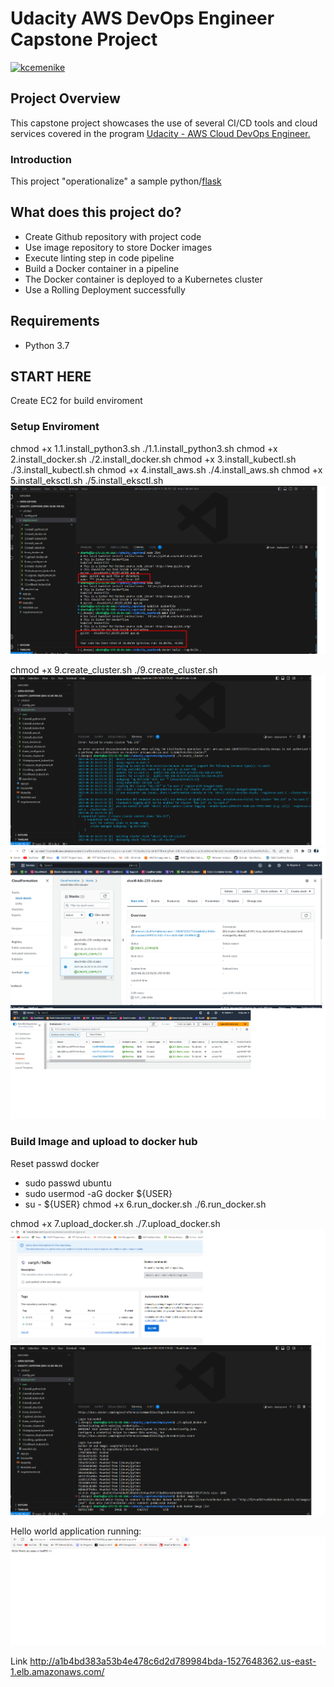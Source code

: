 # Udacity AWS DevOps Engineer Capstone Project

[![kcemenike](https://circleci.com/gh/kcemenike/operationalize-ml.svg?style=svg)](https://app.circleci.com/pipelines/github/vanph18/udacity_capstone)

## Project Overview

This capstone project showcases the use of several CI/CD tools and cloud services covered in the program [Udacity - AWS Cloud DevOps Engineer.](https://www.udacity.com/course/cloud-dev-ops-nanodegree--nd9991)

### Introduction

This project "operationalize" a sample python/[flask](https://flask.palletsprojects.com/)

## What does this project do?

- Create Github repository with project code
- Use image repository to store Docker images
- Execute linting step in code pipeline
- Build a Docker container in a pipeline
- The Docker container is deployed to a Kubernetes cluster
- Use a Rolling Deployment successfully

## Requirements
 - Python 3.7

## START HERE
Create EC2 for build enviroment

### Setup Enviroment
chmod +x 1.1.install_python3.sh
./1.1.install_python3.sh
chmod +x 2.install_docker.sh
./2.install_docker.sh
chmod +x 3.install_kubectl.sh
./3.install_kubectl.sh
chmod +x 4.install_aws.sh
./4.install_aws.sh
chmod +x 5.install_eksctl.sh
./5.install_eksctl.sh
![Run Lint](./img/Fail_and_Successful_Linting.png)

chmod +x 9.create_cluster.sh
./9.create_cluster.sh
![Run command](./img/create_cluster.png)
![CloudFormation cluster stack info](./img/Build_Kubernetes_cluster.png)
![Resource](./img/Resource_EC2.png)

### Build Image and upload to docker hub
Reset passwd docker
- sudo passwd ubuntu
- sudo usermod -aG docker ${USER}
- su - ${USER}
chmod +x 6.run_docker.sh
./6.run_docker.sh

chmod +x 7.upload_docker.sh
./7.upload_docker.sh
![Docker image](./img/build_image_docker_hub.png)
![upload image to docker](./img/Upload_image_to_docker.png)


Hello world application running:
![Application running in AWS](./img/Output.png)

Link
http://a1b4bd383a53b4e478c6d2d789984bda-1527648362.us-east-1.elb.amazonaws.com/